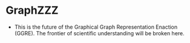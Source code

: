 # GraphZZZ 
- This is the future of the Graphical Graph Representation Enaction (GGRE). The frontier of scientific understanding will be broken here. 
